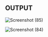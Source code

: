 ## OUTPUT


![Screenshot (85)](https://github.com/pradxxsh/to-do-list/assets/131758539/a9f186b5-eb14-4c1e-b31d-dbc895da35e0)

![Screenshot (84)](https://github.com/pradxxsh/to-do-list/assets/131758539/34af765e-24c7-476f-84a5-7b3a5b4d2d29)

